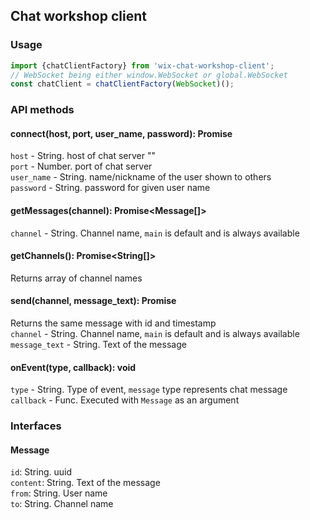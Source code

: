 ## Chat workshop client

### Usage
```js
import {chatClientFactory} from 'wix-chat-workshop-client';
// WebSocket being either window.WebSocket or global.WebSocket
const chatClient = chatClientFactory(WebSocket)();
```

### API methods
#### connect(host, port, user_name, password): Promise  
`host` - String. host of chat server ""  
`port` - Number. port of chat server  
`user_name` - String. name/nickname of the user shown to others  
`password` - String. password for given user name


#### getMessages(channel): Promise<Message[]>  
`channel` - String. Channel name, `main` is default and is always available


#### getChannels(): Promise<String[]>
Returns array of channel names


#### send(channel, message_text): Promise<Message>  
Returns the same message with id and timestamp  
`channel` - String. Channel name, `main` is default and is always available  
`message_text` - String. Text of the message  


#### onEvent(type, callback): void  
`type` - String. Type of event, `message` type represents chat message  
`callback` - Func. Executed with `Message` as an argument  


### Interfaces
#### Message
`id`: String. uuid  
`content`: String. Text of the message  
`from`: String. User name  
`to`: String. Channel name  

